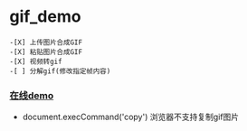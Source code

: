 # gif_demo

    -[X] 上传图片合成GIF
    -[X] 粘贴图片合成GIF
    -[X] 视频转gif
    -[ ] 分解gif(修改指定帧内容)

###  [在线demo](https://guojingwen.github.io/gif_demo)




- document.execCommand('copy') 浏览器不支持复制gif图片